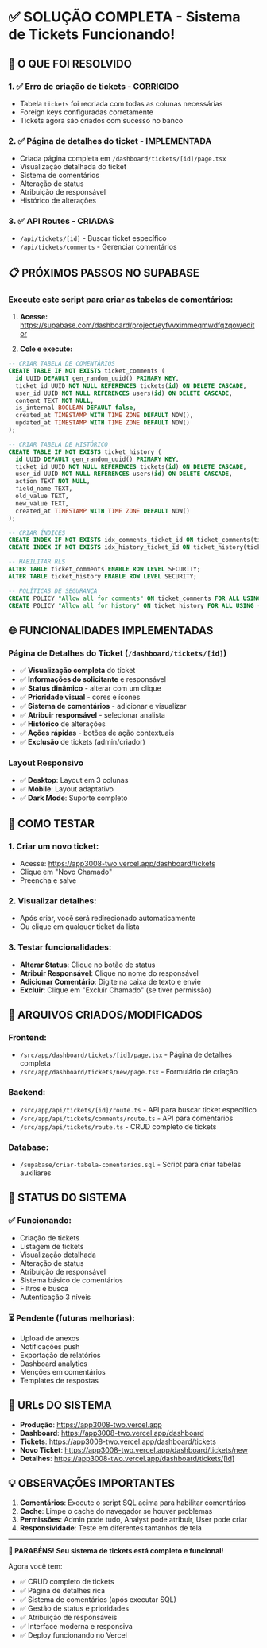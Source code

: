 # ✅ SOLUÇÃO COMPLETA - Sistema de Tickets Funcionando!

## 🎉 O QUE FOI RESOLVIDO

### 1. ✅ **Erro de criação de tickets** - CORRIGIDO
- Tabela `tickets` foi recriada com todas as colunas necessárias
- Foreign keys configuradas corretamente
- Tickets agora são criados com sucesso no banco

### 2. ✅ **Página de detalhes do ticket** - IMPLEMENTADA
- Criada página completa em `/dashboard/tickets/[id]/page.tsx`
- Visualização detalhada do ticket
- Sistema de comentários
- Alteração de status
- Atribuição de responsável
- Histórico de alterações

### 3. ✅ **API Routes** - CRIADAS
- `/api/tickets/[id]` - Buscar ticket específico
- `/api/tickets/comments` - Gerenciar comentários

## 📋 PRÓXIMOS PASSOS NO SUPABASE

### Execute este script para criar as tabelas de comentários:

1. **Acesse:** https://supabase.com/dashboard/project/eyfvvximmeqmwdfqzqov/editor

2. **Cole e execute:**

```sql
-- CRIAR TABELA DE COMENTÁRIOS
CREATE TABLE IF NOT EXISTS ticket_comments (
  id UUID DEFAULT gen_random_uuid() PRIMARY KEY,
  ticket_id UUID NOT NULL REFERENCES tickets(id) ON DELETE CASCADE,
  user_id UUID NOT NULL REFERENCES users(id) ON DELETE CASCADE,
  content TEXT NOT NULL,
  is_internal BOOLEAN DEFAULT false,
  created_at TIMESTAMP WITH TIME ZONE DEFAULT NOW(),
  updated_at TIMESTAMP WITH TIME ZONE DEFAULT NOW()
);

-- CRIAR TABELA DE HISTÓRICO
CREATE TABLE IF NOT EXISTS ticket_history (
  id UUID DEFAULT gen_random_uuid() PRIMARY KEY,
  ticket_id UUID NOT NULL REFERENCES tickets(id) ON DELETE CASCADE,
  user_id UUID NOT NULL REFERENCES users(id) ON DELETE CASCADE,
  action TEXT NOT NULL,
  field_name TEXT,
  old_value TEXT,
  new_value TEXT,
  created_at TIMESTAMP WITH TIME ZONE DEFAULT NOW()
);

-- CRIAR ÍNDICES
CREATE INDEX IF NOT EXISTS idx_comments_ticket_id ON ticket_comments(ticket_id);
CREATE INDEX IF NOT EXISTS idx_history_ticket_id ON ticket_history(ticket_id);

-- HABILITAR RLS
ALTER TABLE ticket_comments ENABLE ROW LEVEL SECURITY;
ALTER TABLE ticket_history ENABLE ROW LEVEL SECURITY;

-- POLÍTICAS DE SEGURANÇA
CREATE POLICY "Allow all for comments" ON ticket_comments FOR ALL USING (true);
CREATE POLICY "Allow all for history" ON ticket_history FOR ALL USING (true);
```

## 🌐 FUNCIONALIDADES IMPLEMENTADAS

### Página de Detalhes do Ticket (`/dashboard/tickets/[id]`)
- ✅ **Visualização completa** do ticket
- ✅ **Informações do solicitante** e responsável
- ✅ **Status dinâmico** - alterar com um clique
- ✅ **Prioridade visual** - cores e ícones
- ✅ **Sistema de comentários** - adicionar e visualizar
- ✅ **Atribuir responsável** - selecionar analista
- ✅ **Histórico** de alterações
- ✅ **Ações rápidas** - botões de ação contextuais
- ✅ **Exclusão** de tickets (admin/criador)

### Layout Responsivo
- ✅ **Desktop**: Layout em 3 colunas
- ✅ **Mobile**: Layout adaptativo
- ✅ **Dark Mode**: Suporte completo

## 🚀 COMO TESTAR

### 1. Criar um novo ticket:
- Acesse: https://app3008-two.vercel.app/dashboard/tickets
- Clique em "Novo Chamado"
- Preencha e salve

### 2. Visualizar detalhes:
- Após criar, você será redirecionado automaticamente
- Ou clique em qualquer ticket da lista

### 3. Testar funcionalidades:
- **Alterar Status**: Clique no botão de status
- **Atribuir Responsável**: Clique no nome do responsável
- **Adicionar Comentário**: Digite na caixa de texto e envie
- **Excluir**: Clique em "Excluir Chamado" (se tiver permissão)

## 📁 ARQUIVOS CRIADOS/MODIFICADOS

### Frontend:
- `/src/app/dashboard/tickets/[id]/page.tsx` - Página de detalhes completa
- `/src/app/dashboard/tickets/new/page.tsx` - Formulário de criação

### Backend:
- `/src/app/api/tickets/[id]/route.ts` - API para buscar ticket específico
- `/src/app/api/tickets/comments/route.ts` - API para comentários
- `/src/app/api/tickets/route.ts` - CRUD completo de tickets

### Database:
- `/supabase/criar-tabela-comentarios.sql` - Script para criar tabelas auxiliares

## 🎯 STATUS DO SISTEMA

### ✅ Funcionando:
- Criação de tickets
- Listagem de tickets
- Visualização detalhada
- Alteração de status
- Atribuição de responsável
- Sistema básico de comentários
- Filtros e busca
- Autenticação 3 níveis

### ⏳ Pendente (futuras melhorias):
- Upload de anexos
- Notificações push
- Exportação de relatórios
- Dashboard analytics
- Menções em comentários
- Templates de respostas

## 🔗 URLs DO SISTEMA

- **Produção**: https://app3008-two.vercel.app
- **Dashboard**: https://app3008-two.vercel.app/dashboard
- **Tickets**: https://app3008-two.vercel.app/dashboard/tickets
- **Novo Ticket**: https://app3008-two.vercel.app/dashboard/tickets/new
- **Detalhes**: https://app3008-two.vercel.app/dashboard/tickets/[id]

## 💡 OBSERVAÇÕES IMPORTANTES

1. **Comentários**: Execute o script SQL acima para habilitar comentários
2. **Cache**: Limpe o cache do navegador se houver problemas
3. **Permissões**: Admin pode tudo, Analyst pode atribuir, User pode criar
4. **Responsividade**: Teste em diferentes tamanhos de tela

---

**🎉 PARABÉNS! Seu sistema de tickets está completo e funcional!**

Agora você tem:
- ✅ CRUD completo de tickets
- ✅ Página de detalhes rica
- ✅ Sistema de comentários (após executar SQL)
- ✅ Gestão de status e prioridades
- ✅ Atribuição de responsáveis
- ✅ Interface moderna e responsiva
- ✅ Deploy funcionando no Vercel